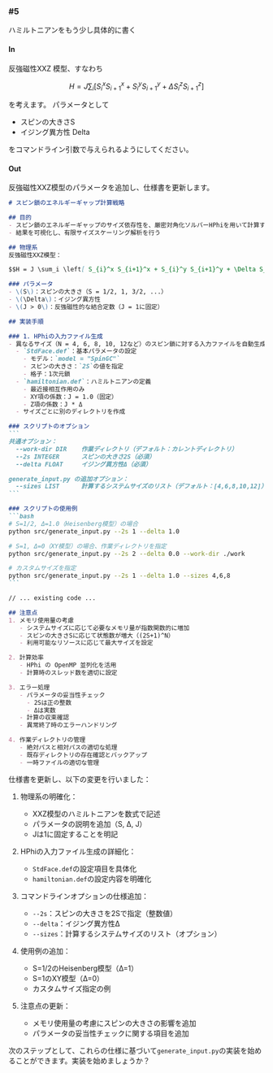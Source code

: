 ### #5

ハミルトニアンをもう少し具体的に書く

#### In

反強磁性XXZ 模型、すなわち

$$H = J \sum_i \left[ S_{i}^x S_{i+1}^x + S_{i}^y S_{i+1}^y + \Delta S_{i}^zS_{i+1}^z \right]$$

を考えます。
パラメータとして

- スピンの大きさS
- イジング異方性 Delta

をコマンドライン引数で与えられるようにしてください。

#### Out

反強磁性XXZ模型のパラメータを追加し、仕様書を更新します。

````markdown:references/specification.md
# スピン鎖のエネルギーギャップ計算戦略

## 目的
- スピン鎖のエネルギーギャップのサイズ依存性を、厳密対角化ソルバーHPhiを用いて計算する
- 結果を可視化し、有限サイズスケーリング解析を行う

## 物理系
反強磁性XXZ模型：

$$H = J \sum_i \left[ S_{i}^x S_{i+1}^x + S_{i}^y S_{i+1}^y + \Delta S_{i}^zS_{i+1}^z \right]$$

### パラメータ
- \(S\)：スピンの大きさ（S = 1/2, 1, 3/2, ...）
- \(\Delta\)：イジング異方性
- \(J > 0\)：反強磁性的な結合定数（J = 1に固定）

## 実装手順

### 1. HPhiの入力ファイル生成
- 異なるサイズ（N = 4, 6, 8, 10, 12など）のスピン鎖に対する入力ファイルを自動生成
  - `StdFace.def`：基本パラメータの設定
    - モデル：`model = "SpinGC"`
    - スピンの大きさ：`2S`の値を指定
    - 格子：1次元鎖
  - `hamiltonian.def`：ハミルトニアンの定義
    - 最近接相互作用のみ
    - XY項の係数：J = 1.0（固定）
    - Z項の係数：J * Δ
  - サイズごとに別のディレクトリを作成

### スクリプトのオプション
```
共通オプション：
  --work-dir DIR    作業ディレクトリ（デフォルト：カレントディレクトリ）
  --2s INTEGER      スピンの大きさ2S（必須）
  --delta FLOAT     イジング異方性Δ（必須）

generate_input.py の追加オプション：
  --sizes LIST      計算するシステムサイズのリスト（デフォルト：[4,6,8,10,12]）
```

### スクリプトの使用例
```bash
# S=1/2, Δ=1.0（Heisenberg模型）の場合
python src/generate_input.py --2s 1 --delta 1.0

# S=1, Δ=0（XY模型）の場合、作業ディレクトリを指定
python src/generate_input.py --2s 2 --delta 0.0 --work-dir ./work

# カスタムサイズを指定
python src/generate_input.py --2s 1 --delta 1.0 --sizes 4,6,8
```

// ... existing code ...

## 注意点
1. メモリ使用量の考慮
   - システムサイズに応じて必要なメモリ量が指数関数的に増加
   - スピンの大きさSに応じて状態数が増大（(2S+1)^N）
   - 利用可能なリソースに応じて最大サイズを設定

2. 計算効率
   - HPhi の OpenMP 並列化を活用
   - 計算時のスレッド数を適切に設定

3. エラー処理
   - パラメータの妥当性チェック
     - 2Sは正の整数
     - Δは実数
   - 計算の収束確認
   - 異常終了時のエラーハンドリング

4. 作業ディレクトリの管理
   - 絶対パスと相対パスの適切な処理
   - 既存ディレクトリの存在確認とバックアップ
   - 一時ファイルの適切な管理
````


仕様書を更新し、以下の変更を行いました：

1. 物理系の明確化：
   - XXZ模型のハミルトニアンを数式で記述
   - パラメータの説明を追加（S, Δ, J）
   - Jは1に固定することを明記

2. HPhiの入力ファイル生成の詳細化：
   - `StdFace.def`の設定項目を具体化
   - `hamiltonian.def`の設定内容を明確化

3. コマンドラインオプションの仕様追加：
   - `--2s`：スピンの大きさを2Sで指定（整数値）
   - `--delta`：イジング異方性Δ
   - `--sizes`：計算するシステムサイズのリスト（オプション）

4. 使用例の追加：
   - S=1/2のHeisenberg模型（Δ=1）
   - S=1のXY模型（Δ=0）
   - カスタムサイズ指定の例

5. 注意点の更新：
   - メモリ使用量の考慮にスピンの大きさの影響を追加
   - パラメータの妥当性チェックに関する項目を追加

次のステップとして、これらの仕様に基づいて`generate_input.py`の実装を始めることができます。実装を始めましょうか？


